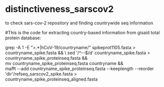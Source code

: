 # distinctiveness_sarscov2
to check sars-cov-2 repository and finding countrywide seq information

#This is the code for extracting country-based information from gisaid total protein database:

grep -A 1 -E ">.*\|hCoV-19/countryname/" spikeprot1105.fasta > countryname_spike.fasta && \ 
sed '/^--$/d' countryname_spike.fasta > countryname_spike_proteinseq.fasta && \
mv countryname_spike_proteinseq.fasta countryname && \
mafft --add countryname_spike_proteinseq.fasta --keeplength --reorder 'dir'/refseq_sarscov2_spike.fasta > countryname_spike_proteinseq_aligned.fasta


